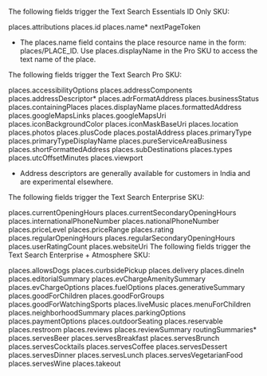 The following fields trigger the Text Search Essentials ID Only SKU:

places.attributions
places.id
places.name*
nextPageToken
* The places.name field contains the place resource name in the form: places/PLACE_ID. Use places.displayName in the Pro SKU to access the text name of the place.

The following fields trigger the Text Search Pro SKU:

places.accessibilityOptions
places.addressComponents
places.addressDescriptor*
places.adrFormatAddress
places.businessStatus
places.containingPlaces
places.displayName
places.formattedAddress
places.googleMapsLinks
places.googleMapsUri
places.iconBackgroundColor
places.iconMaskBaseUri
places.location
places.photos
places.plusCode
places.postalAddress
places.primaryType
places.primaryTypeDisplayName
places.pureServiceAreaBusiness
places.shortFormattedAddress
places.subDestinations
places.types
places.utcOffsetMinutes
places.viewport

* Address descriptors are generally available for customers in India and are experimental elsewhere.

The following fields trigger the Text Search Enterprise SKU:

places.currentOpeningHours
places.currentSecondaryOpeningHours
places.internationalPhoneNumber
places.nationalPhoneNumber
places.priceLevel
places.priceRange
places.rating
places.regularOpeningHours
places.regularSecondaryOpeningHours
places.userRatingCount
places.websiteUri
The following fields trigger the Text Search Enterprise + Atmosphere SKU:

places.allowsDogs
places.curbsidePickup
places.delivery
places.dineIn
places.editorialSummary
places.evChargeAmenitySummary
places.evChargeOptions
places.fuelOptions
places.generativeSummary
places.goodForChildren
places.goodForGroups
places.goodForWatchingSports
places.liveMusic
places.menuForChildren
places.neighborhoodSummary
places.parkingOptions
places.paymentOptions
places.outdoorSeating
places.reservable
places.restroom
places.reviews
places.reviewSummary
routingSummaries*
places.servesBeer
places.servesBreakfast
places.servesBrunch
places.servesCocktails
places.servesCoffee
places.servesDessert
places.servesDinner
places.servesLunch
places.servesVegetarianFood
places.servesWine
places.takeout